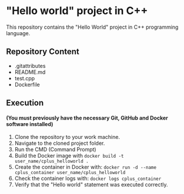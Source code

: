 # "Hello world" project in C++

This repository contains the "Hello World" project in C++ programming language.

## Repository Content
- .gitattributes
- README.md
- test.cpp
- Dockerfile

## Execution

#### (You must previously have the necessary Git, GitHub and Docker software installed)

1. Clone the repository to your work machine.
2. Navigate to the cloned project folder.
3. Run the CMD (Command Prompt)
4. Build the Docker image with `docker build -t user_name/cplus_helloworld .`
5. Create the container in Docker with: `docker run -d --name cplus_container user_name/cplus_helloworld`
6. Check the container logs with: `docker logs cplus_container`
7. Verify that the "Hello world" statement was executed correctly.
